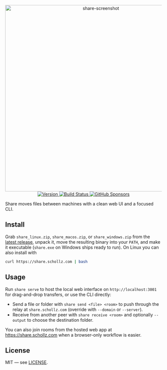 
<p align="center">
  <a href="https://www.youtube.com/watch?v=zViMACW6VbQ">
    <img width="600" alt="share-screenshot" src="https://github.com/user-attachments/assets/9f10996c-0c61-4f40-887c-0e7831fdd9cc" />
  </a>
  <br>
  <a href="https://github.com/schollz/share/releases/latest">
    <img src="https://img.shields.io/github/v/release/schollz/share" alt="Version">
  </a>
  <a href="https://github.com/schollz/share/actions/workflows/build.yml">
    <img src="https://github.com/schollz/share/actions/workflows/build.yml/badge.svg" alt="Build Status">
  </a>
  <a href="https://github.com/sponsors/schollz">
    <img src="https://img.shields.io/github/sponsors/schollz" alt="GitHub Sponsors">
  </a>
</p>

Share moves files between machines with a clean web UI and a focused CLI.

## Install

Grab `share_linux.zip`, `share_macos.zip`, or `share_windows.zip` from the [latest release](https://github.com/schollz/share/releases/latest), unpack it, move the resulting binary into your `PATH`, and make it executable (`share.exe` on Windows ships ready to run). On Linux you can also install with 

```bash
curl https://share.schollz.com | bash
```

## Usage

Run `share serve` to host the local web interface on `http://localhost:3001` for drag-and-drop transfers, or use the CLI directly:

- Send a file or folder with `share send <file> <room>` to push through the relay at `share.schollz.com` (override with `--domain` or `--server`).
- Receive from another peer with `share receive <room>` and optionally `--output` to choose the destination folder.

You can also join rooms from the hosted web app at https://share.schollz.com when a browser-only workflow is easier.

## License

MIT — see [LICENSE](LICENSE).
